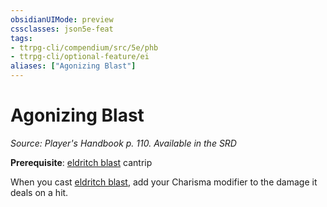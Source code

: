 ```yaml
---
obsidianUIMode: preview
cssclasses: json5e-feat
tags:
- ttrpg-cli/compendium/src/5e/phb
- ttrpg-cli/optional-feature/ei
aliases: ["Agonizing Blast"]
---
```

# Agonizing Blast
*Source: Player's Handbook p. 110. Available in the <span title='Systems Reference Document (5.1)'>SRD</span>*  

**Prerequisite**: [eldritch blast](3-Mechanics/CLI/spells/eldritch-blast.md) cantrip

When you cast [eldritch blast](3-Mechanics/CLI/spells/eldritch-blast.md), add your Charisma modifier to the damage it deals on a hit.
